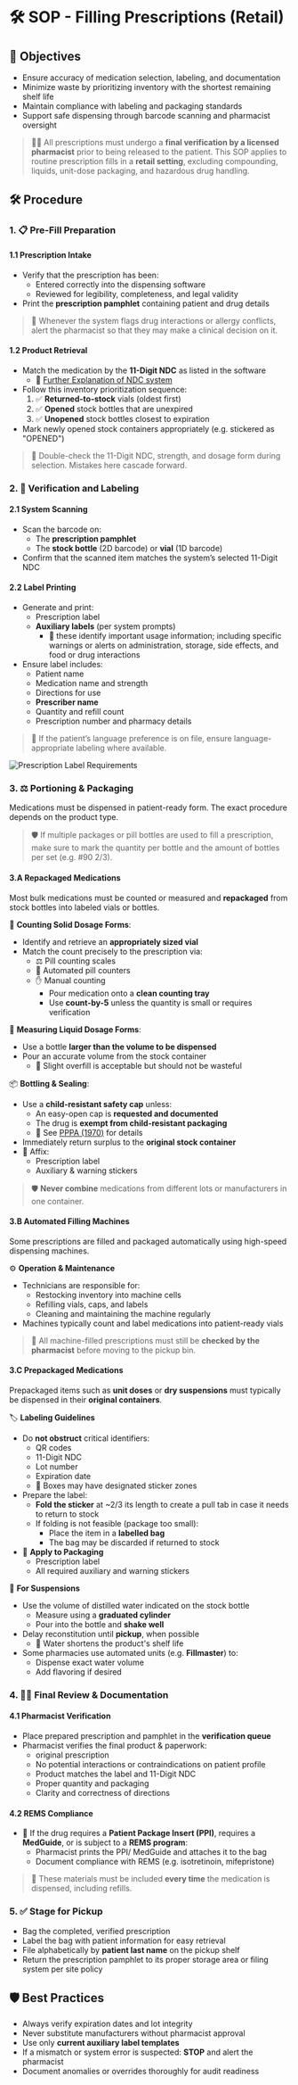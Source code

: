 # 🛠️ SOP - Filling Prescriptions (Retail)

## 🔑 Objectives

- Ensure accuracy of medication selection, labeling, and documentation  
- Minimize waste by prioritizing inventory with the shortest remaining shelf life  
- Maintain compliance with labeling and packaging standards  
- Support safe dispensing through barcode scanning and pharmacist oversight

> 🧑‍⚕️ All prescriptions must undergo a **final verification by a licensed pharmacist** prior to being released to the patient. This SOP applies to routine prescription fills in a **retail setting**, excluding compounding, liquids, unit-dose packaging, and hazardous drug handling.

## 🛠️ Procedure

### 1. 📋 Pre-Fill Preparation

#### 1.1 Prescription Intake

- Verify that the prescription has been:
  - Entered correctly into the dispensing software
  - Reviewed for legibility, completeness, and legal validity
- Print the **prescription pamphlet** containing patient and drug details

> 📌 Whenever the system flags drug interactions or allergy conflicts, alert the pharmacist so that they may make a clinical decision on it.

#### 1.2 Product Retrieval

- Match the medication by the **11-Digit NDC** as listed in the software
  - 🔗 [Further Explanation of NDC system](../law/packaging_labeling.md#drug-listing-act-1972)
- Follow this inventory prioritization sequence:
  1. ✅ **Returned-to-stock** vials (oldest first)
  2. ✅ **Opened** stock bottles that are unexpired
  3. ✅ **Unopened** stock bottles closest to expiration
- Mark newly opened stock containers appropriately (e.g. stickered as "OPENED")

> 📌 Double-check the 11-Digit NDC, strength, and dosage form during selection. Mistakes here cascade forward.

### 2. 🧪 Verification and Labeling

#### 2.1 System Scanning

- Scan the barcode on:
  - The **prescription pamphlet**
  - The **stock bottle** (2D barcode) or **vial** (1D barcode)
- Confirm that the scanned item matches the system’s selected 11-Digit NDC

#### 2.2 Label Printing

- Generate and print:
  - Prescription label
  - **Auxiliary labels** (per system prompts)
    - 📌 these identify important usage information; including specific warnings or alerts on administration, storage, side effects, and food or drug interactions
- Ensure label includes:
  - Patient name
  - Medication name and strength
  - Directions for use
  - **Prescriber name**
  - Quantity and refill count
  - Prescription number and pharmacy details

> 📌 If the patient’s language preference is on file, ensure language-appropriate labeling where available.

![Prescription Label Requirements](../ref/img/rx_label_requirements.PNG)

### 3. ⚖️ Portioning & Packaging

Medications must be dispensed in patient-ready form. The exact procedure depends on the product type.

> 🛡️ If multiple packages or pill bottles are used to fill a prescription, make sure to mark the quantity per bottle and the amount of bottles per set (e.g. #90 2/3).

#### 3.A Repackaged Medications

Most bulk medications must be counted or measured and **repackaged** from stock bottles into labeled vials or bottles.

🔢 **Counting Solid Dosage Forms**:

- Identify and retrieve an **appropriately sized vial**
- Match the count precisely to the prescription via:
  - ⚖️ Pill counting scales  
  - 🤖 Automated pill counters
  - ✋ Manual counting
    - Pour medication onto a **clean counting tray**
    - Use **count-by-5** unless the quantity is small or requires verification

🔢 **Measuring Liquid Dosage Forms**:

- Use a bottle **larger than the volume to be dispensed**
- Pour an accurate volume from the stock container  
  - 📌 Slight overfill is acceptable but should not be wasteful

📦 **Bottling & Sealing**:

- Use a **child-resistant safety cap** unless:
  - An easy-open cap is **requested and documented**
  - The drug is **exempt from child-resistant packaging**
  - 🔗 See [PPPA (1970)](../law/packaging_labeling.md#poison-prevention-packaging-act-pppa-1970) for details
- Immediately return surplus to the **original stock container**
- 📎 Affix:
  - Prescription label
  - Auxiliary & warning stickers

> 🛡️ **Never combine** medications from different lots or manufacturers in one container.

#### 3.B Automated Filling Machines

Some prescriptions are filled and packaged automatically using high-speed dispensing machines.

⚙️ **Operation & Maintenance**

- Technicians are responsible for:
  - Restocking inventory into machine cells
  - Refilling vials, caps, and labels
  - Cleaning and maintaining the machine regularly
- Machines typically count and label medications into patient-ready vials

> 📌 All machine-filled prescriptions must still be **checked by the pharmacist** before moving to the pickup bin.

#### 3.C Prepackaged Medications

Prepackaged items such as **unit doses** or **dry suspensions** must typically be dispensed in their **original containers**.

🏷️ **Labeling Guidelines**

- Do **not obstruct** critical identifiers:
  - QR codes
  - 11-Digit NDC
  - Lot number
  - Expiration date
  - 📌 Boxes may have designated sticker zones
- Prepare the label:
  - **Fold the sticker** at ~2/3 its length to create a pull tab in case it needs to return to stock  
  - If folding is not feasible (package too small):
    - Place the item in a **labelled bag**
    - The bag may be discarded if returned to stock
- 📎 **Apply to Packaging**
  - Prescription label
  - All required auxiliary and warning stickers

🥤 **For Suspensions**

<!-- - Place labeled bottle into a "Mix" bag -->
- Use the volume of distilled water indicated on the stock bottle
  - Measure using a **graduated cylinder**
  - Pour into the bottle and **shake well**
- Delay reconstitution until **pickup**, when possible
  - 📌 Water shortens the product's shelf life
- Some pharmacies use automated units (e.g. **Fillmaster**) to:
  - Dispense exact water volume
  - Add flavoring if desired

### 4. 🧑‍⚕️ Final Review & Documentation

#### 4.1 Pharmacist Verification

- Place prepared prescription and pamphlet in the **verification queue**
- Pharmacist verifies the final product & paperwork:
  - original prescription
  - No potential interactions or contraindications on patient profile
  - Product matches the label and 11-Digit NDC
  - Proper quantity and packaging
  - Clarity and correctness of directions

#### 4.2 REMS Compliance

- 📰 If the drug requires a **Patient Package Insert (PPI)**, requires a **MedGuide**, or is subject to a **REMS program**:
  - Pharmacist prints the PPI/ MedGuide and attaches it to the bag
  - Document compliance with REMS (e.g. isotretinoin, mifepristone)

> 🧾 These materials must be included **every time** the medication is dispensed, including refills.

### 5. ✅ Stage for Pickup

- Bag the completed, verified prescription
- Label the bag with patient information for easy retrieval
- File alphabetically by **patient last name** on the pickup shelf
- Return the prescription pamphlet to its proper storage area or filing system per site policy

## 🛡️ Best Practices

- Always verify expiration dates and lot integrity  
- Never substitute manufacturers without pharmacist approval  
- Use only **current auxiliary label templates**  
- If a mismatch or system error is suspected: **STOP** and alert the pharmacist  
- Document anomalies or overrides thoroughly for audit readiness  
